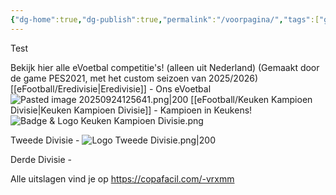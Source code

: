 ```yaml
---
{"dg-home":true,"dg-publish":true,"permalink":"/voorpagina/","tags":["gardenEntry"],"dgPassFrontmatter":true}
---
```


Test

Bekijk hier alle eVoetbal competitie's! (alleen uit Nederland) (Gemaakt door de game PES2021, met het custom seizoen van 2025/2026)
[[eFootball/Eredivisie\|Eredivisie]] - Ons eVoetbal
![Pasted image 20250924125641.png|200](/img/user/File%20Storage/Pasted%20image%2020250924125641.png)
[[eFootball/Keuken Kampioen Divisie\|Keuken Kampioen Divisie]] - Kampioen in Keukens!
![Badge & Logo Keuken Kampioen Divisie.png](/img/user/File%20Storage/Badge%20&%20Logo%20Keuken%20Kampioen%20Divisie.png)

Tweede Divisie - 
![Logo Tweede Divisie.png|200](/img/user/File%20Storage/Logo%20Tweede%20Divisie.png)

Derde Divisie - 

Alle uitslagen vind je op https://copafacil.com/-vrxmm